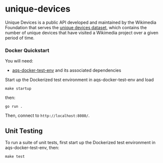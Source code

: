 # unique-devices

Unique Devices is a public API developed and maintained by the Wikimedia Foundation that serves the [unique devices dataset](https://wikitech.wikimedia.org/wiki/Analytics/AQS/Unique_Devices), which contains the number of unique devices that have visited a Wikimedia project over a given period of time.

### Docker Quickstart

You will need:
- [aqs-docker-test-env](https://gitlab.wikimedia.org/frankie/aqs-docker-test-env) and its associated dependencies

Start up the Dockerized test environment in aqs-docker-test-env and load 

```sh-session
make startup
```

then:

```sh-session
go run .
```
Then, connect to `http://localhost:8080/`.

## Unit Testing

To run a suite of unit tests, first start up the Dockerized test environment in aqs-docker-test-env, then:

```sh-session
make test
```

